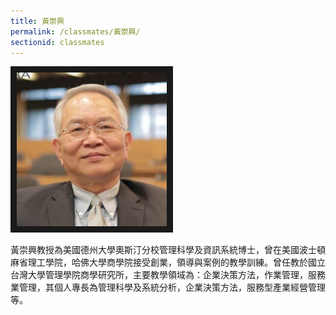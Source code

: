 ```yaml
---
title: 黃崇興
permalink: /classmates/黃崇興/
sectionid: classmates
---
```

<img src="/img/YR.jpg"
     alt="Photo of Dr. 黃崇興"
     width="240" border="10" />

黃崇興教授為美國德州大學奧斯汀分校管理科學及資訊系統博士，曾在美國波士頓麻省理工學院，哈佛大學商學院接受創業，領導與案例的教學訓練。曾任教於國立台灣大學管理學院商學研究所，主要教學領域為：企業決策方法，作業管理，服務業管理，其個人專長為管理科學及系統分析，企業決策方法，服務型產業經營管理等。
